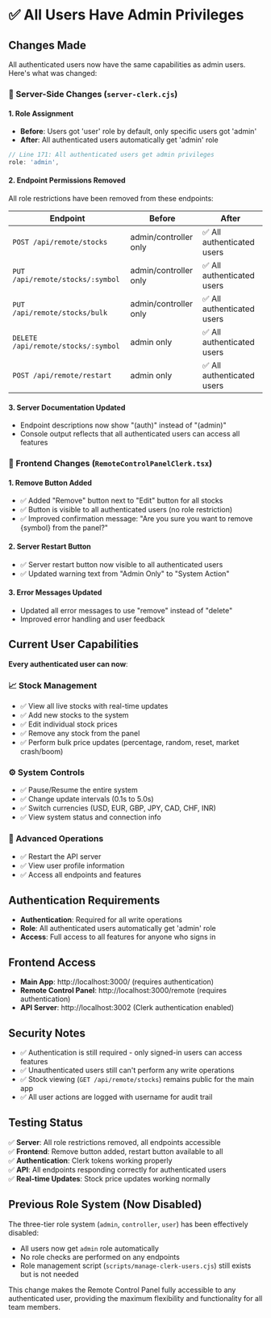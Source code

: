 # ✅ All Users Have Admin Privileges

## Changes Made

All authenticated users now have the same capabilities as admin users. Here's what was changed:

### 🔧 Server-Side Changes (`server-clerk.cjs`)

#### 1. **Role Assignment**
- **Before**: Users got 'user' role by default, only specific users got 'admin'
- **After**: All authenticated users automatically get 'admin' role

```javascript
// Line 171: All authenticated users get admin privileges
role: 'admin',
```

#### 2. **Endpoint Permissions Removed**
All role restrictions have been removed from these endpoints:

| Endpoint | Before | After |
|----------|--------|-------|
| `POST /api/remote/stocks` | admin/controller only | ✅ All authenticated users |
| `PUT /api/remote/stocks/:symbol` | admin/controller only | ✅ All authenticated users |  
| `PUT /api/remote/stocks/bulk` | admin/controller only | ✅ All authenticated users |
| `DELETE /api/remote/stocks/:symbol` | admin only | ✅ All authenticated users |
| `POST /api/remote/restart` | admin only | ✅ All authenticated users |

#### 3. **Server Documentation Updated**
- Endpoint descriptions now show "(auth)" instead of "(admin)" 
- Console output reflects that all authenticated users can access all features

### 🎨 Frontend Changes (`RemoteControlPanelClerk.tsx`)

#### 1. **Remove Button Added**
- ✅ Added "Remove" button next to "Edit" button for all stocks
- ✅ Button is visible to all authenticated users (no role restriction)
- ✅ Improved confirmation message: "Are you sure you want to remove {symbol} from the panel?"

#### 2. **Server Restart Button**
- ✅ Server restart button now visible to all authenticated users
- ✅ Updated warning text from "Admin Only" to "System Action"

#### 3. **Error Messages Updated**
- Updated all error messages to use "remove" instead of "delete"
- Improved error handling and user feedback

## Current User Capabilities

**Every authenticated user can now**:

### 📈 Stock Management
- ✅ View all live stocks with real-time updates
- ✅ Add new stocks to the system
- ✅ Edit individual stock prices
- ✅ Remove any stock from the panel
- ✅ Perform bulk price updates (percentage, random, reset, market crash/boom)

### ⚙️ System Controls  
- ✅ Pause/Resume the entire system
- ✅ Change update intervals (0.1s to 5.0s)
- ✅ Switch currencies (USD, EUR, GBP, JPY, CAD, CHF, INR)
- ✅ View system status and connection info

### 🔄 Advanced Operations
- ✅ Restart the API server
- ✅ View user profile information
- ✅ Access all endpoints and features

## Authentication Requirements

- **Authentication**: Required for all write operations
- **Role**: All authenticated users automatically get 'admin' role
- **Access**: Full access to all features for anyone who signs in

## Frontend Access

- **Main App**: http://localhost:3000/ (requires authentication)
- **Remote Control Panel**: http://localhost:3000/remote (requires authentication)
- **API Server**: http://localhost:3002 (Clerk authentication enabled)

## Security Notes

- ✅ Authentication is still required - only signed-in users can access features
- ✅ Unauthenticated users still can't perform any write operations
- ✅ Stock viewing (`GET /api/remote/stocks`) remains public for the main app
- ✅ All user actions are logged with username for audit trail

## Testing Status

✅ **Server**: All role restrictions removed, all endpoints accessible  
✅ **Frontend**: Remove button added, restart button available to all  
✅ **Authentication**: Clerk tokens working properly  
✅ **API**: All endpoints responding correctly for authenticated users  
✅ **Real-time Updates**: Stock price updates working normally  

## Previous Role System (Now Disabled)

The three-tier role system (`admin`, `controller`, `user`) has been effectively disabled:
- All users now get `admin` role automatically
- No role checks are performed on any endpoints
- Role management script (`scripts/manage-clerk-users.cjs`) still exists but is not needed

This change makes the Remote Control Panel fully accessible to any authenticated user, providing the maximum flexibility and functionality for all team members.
